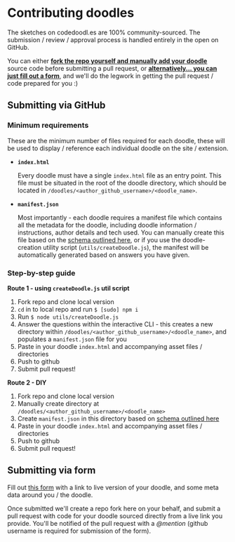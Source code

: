 # Contributing doodles

The sketches on codedoodl.es are 100% community-sourced. The submission / review / approval process is handled entirely in the open on GitHub.

You can either [**fork the repo yourself and manually add your doodle**](#submitting-via-github) source code before submitting a pull request, or [**alternatively... you can just fill out a form**](#submitting-via-form), and we'll do the legwork in getting the pull request / code prepared for you :)

## Submitting via GitHub

### Minimum requirements

These are the minimum number of files required for each doodle, these will be used to display / reference each individual doodle on the site / extension.

* <code>**index.html**</code>

	Every doodle must have a single `index.html` file as an entry point. This file must be situated in the root of the doodle directory, which should be located in `/doodles/<author_github_username>/<doodle_name>`.

* <code>**manifest.json**</code>

	Most importantly - each doodle requires a manifest file which contains all the metadata for the doodle, including doodle information / instructions, author details and tech used. You can manually create this file based on the [schema outlined here](manifest.md), or if you use the doodle-creation utility script (<code>utils/createDoodle.js</code>), the manifest will be automatically generated based on answers you have given.

### Step-by-step guide

**Route 1 - using `createDoodle.js` util script**

1. Fork repo and clone local version
2. `cd` in to local repo and run `$ [sudo] npm i`
3. Run `$ node utils/createDoodle.js`
4. Answer the questions within the interactive CLI - this creates a new directory within `/doodles/<author_github_username>/<doodle_name>`, and populates a `manifest.json` file for you
5. Paste in your doodle `index.html` and accompanying asset files / directories
6. Push to github
7. Submit pull request!

**Route 2 - DIY**

1. Fork repo and clone local version
2. Manually create directory at `/doodles/<author_github_username>/<doodle_name>`
3. Create `manifest.json` in this directory based on [schema outlined here](manifest.md)
4. Paste in your doodle `index.html` and accompanying asset files / directories
5. Push to github
6. Submit pull request!

## Submitting via form

Fill out [this form]() with a link to live version of your doodle, and some meta data around you / the doodle.

Once submitted we'll create a repo fork here on your behalf, and submit a pull request with code for your doodle sourced directly from a live link you provide. You'll be notified of the pull request with a _@mention_ (github username is required for submission of the form).
